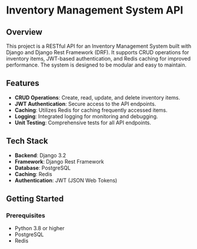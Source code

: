 # Inventory Management System API

## Overview

This project is a RESTful API for an Inventory Management System built with Django and Django Rest Framework (DRF). It supports CRUD operations for inventory items, JWT-based authentication, and Redis caching for improved performance. The system is designed to be modular and easy to maintain.

## Features

- **CRUD Operations**: Create, read, update, and delete inventory items.
- **JWT Authentication**: Secure access to the API endpoints.
- **Caching**: Utilizes Redis for caching frequently accessed items.
- **Logging**: Integrated logging for monitoring and debugging.
- **Unit Testing**: Comprehensive tests for all API endpoints.

## Tech Stack

- **Backend**: Django 3.2
- **Framework**: Django Rest Framework
- **Database**: PostgreSQL
- **Caching**: Redis
- **Authentication**: JWT (JSON Web Tokens)

## Getting Started

### Prerequisites

- Python 3.8 or higher
- PostgreSQL
- Redis

